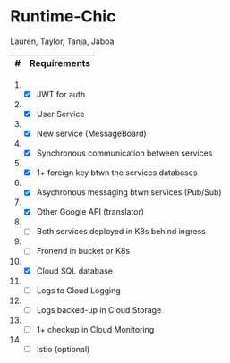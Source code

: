 # Runtime-Chic
Lauren, Taylor, Tanja, Jaboa

| # | Requirements |
|---| ---------- | 

1. - [X] JWT for auth
2. - [X] User Service
3. - [X] New service (MessageBoard)
4. - [X] Synchronous communication between services
5. - [X] 1+ foreign key btwn the services databases
6. - [X] Asychronous messaging btwn services (Pub/Sub)
7. - [X] Other Google API (translator)
8. - [ ] Both services deployed in K8s behind ingress
9. - [ ]  Fronend in bucket or K8s
10. - [X]  Cloud SQL database
11. - [ ] Logs to Cloud Logging  
12. - [ ] Logs backed-up in Cloud Storage
13. - [ ] 1+ checkup in Cloud Monitoring
14. - [ ] Istio (optional)